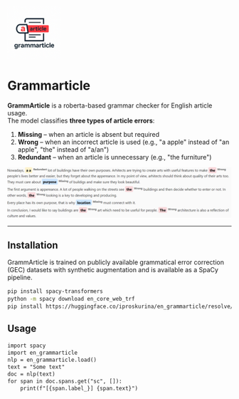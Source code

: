 <img src="logo.png" alt="GrammArticle Logo" width="120"/> 

# Grammarticle 



**GrammArticle** is a roberta-based grammar checker for English article usage.  
The model classifies **three types of article errors**:

1. **Missing** – when an article is absent but required  
2. **Wrong** – when an incorrect article is used (e.g., "a apple" instead of "an apple", "the" instead of "a/an")  
3. **Redundant** – when an article is unnecessary (e.g., "the furniture")

![Example Output](example.png)

___

## Installation

GrammArticle is trained on publicly available grammatical error correction (GEC) datasets with synthetic augmentation and is available as a SpaCy pipeline.


```bash
pip install spacy-transformers
python -m spacy download en_core_web_trf
pip install https://huggingface.co/iproskurina/en_grammarticle/resolve/main/en_grammarticle-1-py3-none-any.whl

```

## Usage

```
import spacy
import en_grammarticle
nlp = en_grammarticle.load()
text = "Some text"
doc = nlp(text)
for span in doc.spans.get("sc", []): 
    print(f"[{span.label_}] {span.text}")
```


